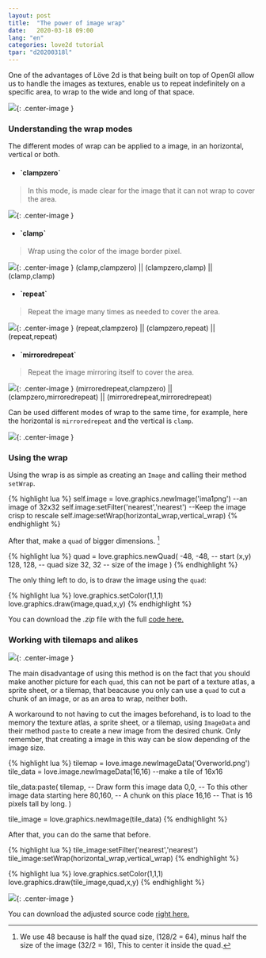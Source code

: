 ```yaml
---
layout: post
title:  "The power of image wrap"
date:   2020-03-18 09:00
lang: "en"
categories: love2d tutorial
tpar: "d20200318l"
---
```


One of the advantages of  Löve 2d is that being built on top of OpenGl allow us to handle the images as textures, enable us to repeat indefinitely on a specific area, to wrap to the wide and long of that space.

![](/assets/t_wrap/wrap.gif){: .center-image }

<h3>Understanding the wrap modes</h3>

The different modes of wrap can be applied to a image, in an horizontal, vertical or both.

* <h4>`clampzero`</h4>

> In this mode, is made clear for the image that it can not wrap to cover the area.

![](/assets/t_wrap/ima1.png){: .center-image }

* <h4>`clamp`</h4>

> Wrap using the color of the image border pixel.

![](/assets/t_wrap/clamp.png){: .center-image }
(clamp,clampzero) || (clampzero,clamp) || (clamp,clamp)

* <h4>`repeat`</h4> 

> Repeat the image many times as needed to cover the area.

![](/assets/t_wrap/repeat.png){: .center-image }
(repeat,clampzero) || (clampzero,repeat) || (repeat,repeat)

* <h4>`mirroredrepeat`</h4>

> Repeat the image mirroring itself to cover the area.

![](/assets/t_wrap/mirroredrepeat.png){: .center-image }
(mirroredrepeat,clampzero) || (clampzero,mirroredrepeat) || (mirroredrepeat,mirroredrepeat)

Can be used different modes of wrap to the same time, for example, here the horizontal is `mirroredrepeat` and the vertical is `clamp`.

![](/assets/t_wrap/mix.png){: .center-image }

<h3>Using the wrap</h3>

Using the wrap is as simple as creating an `Image` and calling their method `setWrap`.

{% highlight lua %}
self.image = love.graphics.newImage('ima1png') --an image of 32x32
self.image:setFilter('nearest','nearest') --Keep the image crisp to rescale
self.image:setWrap(horizontal_wrap,vertical_wrap)
{% endhighlight %}

After that, make a `quad` of bigger dimensions. [^1]

{% highlight lua %}
quad = love.graphics.newQuad(
    -48, -48, -- start (x,y)
    128, 128, -- quad size
     32,  32  -- size of the image
     )
{% endhighlight %}

The only thing left to do, is to draw the image using the `quad`:

{% highlight lua %}
love.graphics.setColor(1,1,1)
love.graphics.draw(image,quad,x,y)
{% endhighlight %}


You can download the *.zip* file with the full [code here.](/assets/t_wrap/wrap.zip)

<h3>Working with tilemaps and alikes</h3>

![](/assets/t_wrap/Overworld.png){: .center-image }

The main disadvantage of using this method is on the fact that you should make another picture for each `quad`, this can not be part of a texture atlas, a sprite sheet, or a tilemap, that beacause you only can use a `quad` to cut a chunk of an image, or as an area to wrap, neither both.

A workaround to not having to cut the images beforehand, is to load to the memory the texture atlas, a sprite sheet, or a tilemap, using `ImageData` and their method `paste` to create a new image from the desired chunk. Only remember, that creating a image in this way can be slow depending of the image size.

{% highlight lua %}
tilemap = love.image.newImageData('Overworld.png')
tile_data = love.image.newImageData(16,16) --make a tile of 16x16

tile_data:paste(
    tilemap, -- Draw form this image data
    0,0,     -- To this other image data starting here
    80,160,  -- A chunk on this place
    16,16    -- That is 16 pixels tall by long.
    )
    
tile_image = love.graphics.newImage(tile_data)
{% endhighlight %}

After that, you can do the same that before. 

{% highlight lua %}
tile_image:setFilter('nearest','nearest')
tile_image:setWrap(horizontal_wrap,vertical_wrap) 
{% endhighlight %}

{% highlight lua %}
love.graphics.setColor(1,1,1)
love.graphics.draw(tile_image,quad,x,y)
{% endhighlight %}

![](/assets/t_wrap/wrap_tile.gif){: .center-image }


You can download the adjusted source code [right here.](/assets/t_wrap/wrap_tile.zip)

[^1]:We use 48 because is half the quad size, (128/2 = 64), minus half the size of the image (32/2 = 16), This to center it inside the quad.

